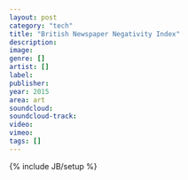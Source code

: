 ```yaml
---
layout: post
category: "tech"
title: "British Newspaper Negativity Index"
description: 
image: 
genre: []
artist: []
label: 
publisher: 
year: 2015
area: art
soundcloud: 
soundcloud-track: 
video: 
vimeo: 
tags: []
---
```

{% include JB/setup %}
